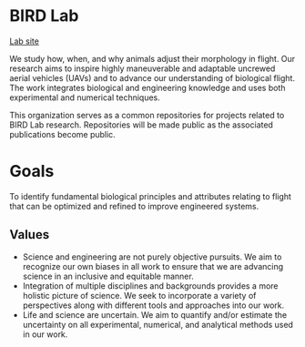 # BIRD Lab
[Lab site](https://birdlab.notion.site/BIRD-Lab-b60537aaf85f4de9ada3a5088549d84c)

We study how, when, and why animals adjust their morphology in flight. Our research aims to inspire highly maneuverable and adaptable uncrewed aerial vehicles (UAVs) and to advance our understanding of biological flight. The work integrates biological and engineering knowledge and uses both experimental and numerical techniques.

This organization serves as a common repositories for projects related to BIRD Lab research. Repositories will be made public as the associated publications become public.

# Goals
To identify fundamental biological principles and attributes relating to flight that can be optimized and refined to improve engineered systems.

## Values
- Science and engineering are not purely objective pursuits. We aim to recognize our own biases in all work to ensure that we are advancing science in an inclusive and equitable manner.
- Integration of multiple disciplines and backgrounds provides a more holistic picture of science. We seek to incorporate a variety of perspectives along with different tools and approaches into our work.
- Life and science are uncertain. We aim to quantify and/or estimate the uncertainty on all experimental, numerical, and analytical methods used in our work.
